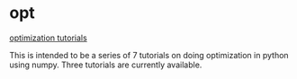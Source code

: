 # opt

[optimization tutorials](https://michael-loula.github.io/opt/)


This is intended to be a series of 7 tutorials on doing optimization in python using numpy. Three tutorials are currently available.


